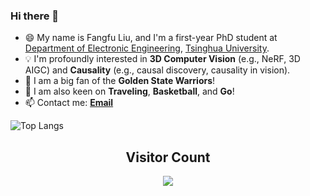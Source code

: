 ### Hi there 👋

<!--
**liuff19/liuff19** is a ✨ _special_ ✨ repository because its `README.md` (this file) appears on your GitHub profile.

Here are some ideas to get you started:

- 🔭 I’m currently working on ...
- 🌱 I’m currently learning ...
- 👯 I’m looking to collaborate on ...
- 🤔 I’m looking for help with ...
- 💬 Ask me about ...
- 📫 How to reach me: ...
- 😄 Pronouns: ...
- ⚡ Fun fact: ...
-->

+ 😄 My name is Fangfu Liu, and I'm a first-year PhD student at [Department of Electronic Engineering](https://www.ee.tsinghua.edu.cn/en/), [Tsinghua University](https://www.tsinghua.edu.cn/en/). 
+ 💡 I'm profoundly interested in **3D Computer Vision** (e.g., NeRF, 3D AIGC) and **Causality** (e.g., causal discovery, causality in vision).
+ 🏀 I am a big fan of the **Golden State Warriors**!
+ 🌱 I am also keen on **Traveling**, **Basketball**, and **Go**!
+ 📫 Contact me: [**Email**](mailto:fangfu19@gmail.com)

![Top Langs](https://github-readme-stats.vercel.app/api/top-langs/?username=liuff19&layout=compact&theme=aura)

<!-- ![Fangfu's GitHub stats](https://github-readme-stats.vercel.app/api?username=liuff19&show_icons=true&theme=aura) -->

## <center> Visitor Count
<p align="center"> 
  <img src="https://profile-counter.glitch.me/liuff19/count.svg" />
</p>
